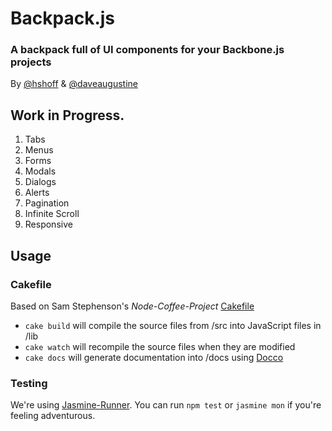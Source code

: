 # Backpack.js
### A backpack full of UI components for your Backbone.js projects
 
By [@hshoff](http://www.twitter.com/hshoff) & [@daveaugustine](http://www.twitter.com/daveaugustine)

## Work in Progress.

1. Tabs
1. Menus
1. Forms
1. Modals
1. Dialogs
1. Alerts
1. Pagination
1. Infinite Scroll
1. Responsive

## Usage

### Cakefile

Based on Sam Stephenson's *Node-Coffee-Project* [Cakefile](https://github.com/sstephenson/node-coffee-project/blob/master/Cakefile)

- `cake build` will compile the source files from /src into JavaScript files in /lib 
- `cake watch` will recompile the source files when they are modified
- `cake docs` will generate documentation into /docs using [Docco](https://github.com/jashkenas/docco)


### Testing

We're using [Jasmine-Runner](https://github.com/jamescarr/jasmine-tool). You can run `npm test` or `jasmine mon` if you're feeling adventurous.